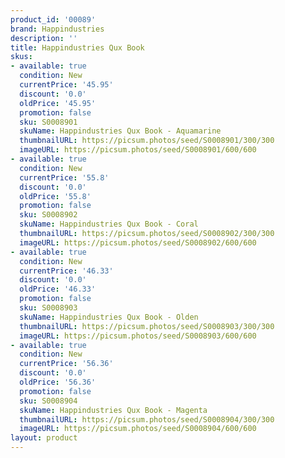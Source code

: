 ```yaml
---
product_id: '00089'
brand: Happindustries
description: ''
title: Happindustries Qux Book
skus:
- available: true
  condition: New
  currentPrice: '45.95'
  discount: '0.0'
  oldPrice: '45.95'
  promotion: false
  sku: S0008901
  skuName: Happindustries Qux Book - Aquamarine
  thumbnailURL: https://picsum.photos/seed/S0008901/300/300
  imageURL: https://picsum.photos/seed/S0008901/600/600
- available: true
  condition: New
  currentPrice: '55.8'
  discount: '0.0'
  oldPrice: '55.8'
  promotion: false
  sku: S0008902
  skuName: Happindustries Qux Book - Coral
  thumbnailURL: https://picsum.photos/seed/S0008902/300/300
  imageURL: https://picsum.photos/seed/S0008902/600/600
- available: true
  condition: New
  currentPrice: '46.33'
  discount: '0.0'
  oldPrice: '46.33'
  promotion: false
  sku: S0008903
  skuName: Happindustries Qux Book - Olden
  thumbnailURL: https://picsum.photos/seed/S0008903/300/300
  imageURL: https://picsum.photos/seed/S0008903/600/600
- available: true
  condition: New
  currentPrice: '56.36'
  discount: '0.0'
  oldPrice: '56.36'
  promotion: false
  sku: S0008904
  skuName: Happindustries Qux Book - Magenta
  thumbnailURL: https://picsum.photos/seed/S0008904/300/300
  imageURL: https://picsum.photos/seed/S0008904/600/600
layout: product
---
```

